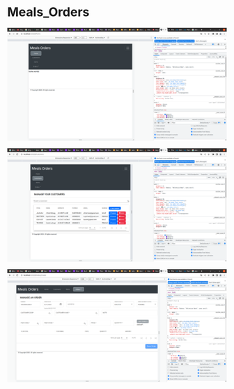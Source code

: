 # Meals_Orders

![Menu image](https://github.com/christaime/Meals_Orders/blob/master/doc/images/Menu.png?raw=true)



![Customer list ](https://github.com/christaime/Meals_Orders/blob/master/doc/images/customer-list.png?raw=true)


![Order edition](https://github.com/christaime/Meals_Orders/blob/master/doc/images/order-edition.png?raw=true)
